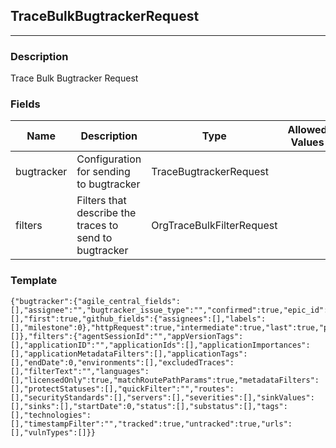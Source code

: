 ## TraceBulkBugtrackerRequest
---
### Description
Trace Bulk Bugtracker Request
### Fields
| Name | Description | Type | Allowed Values | Required |
| ---- | ----------- | ---- | -------------- | -------- |
| bugtracker | Configuration for sending to bugtracker | TraceBugtrackerRequest |  | true |
| filters | Filters that describe the traces to send to bugtracker | OrgTraceBulkFilterRequest |  | true |
### Template
```
{"bugtracker":{"agile_central_fields":[],"assignee":"","bugtracker_issue_type":"","confirmed":true,"epic_id":"","fields":[],"first":true,"github_fields":{"assignees":[],"labels":[],"milestone":0},"httpRequest":true,"intermediate":true,"last":true,"priority":"","recommendation":true,"references":true,"risk":true,"traces":[]},"filters":{"agentSessionId":"","appVersionTags":[],"applicationID":"","applicationIds":[],"applicationImportances":[],"applicationMetadataFilters":[],"applicationTags":[],"endDate":0,"environments":[],"excludedTraces":[],"filterText":"","languages":[],"licensedOnly":true,"matchRoutePathParams":true,"metadataFilters":[],"protectStatuses":[],"quickFilter":"","routes":[],"securityStandards":[],"servers":[],"severities":[],"sinkValues":[],"sinks":[],"startDate":0,"status":[],"substatus":[],"tags":[],"technologies":[],"timestampFilter":"","tracked":true,"untracked":true,"urls":[],"vulnTypes":[]}}
```
